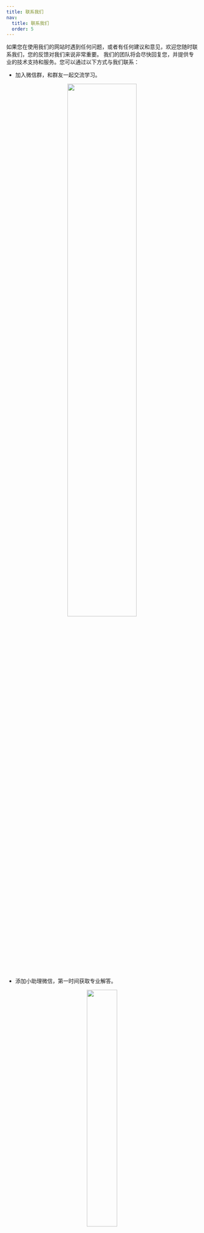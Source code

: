 ```yaml
---
title: 联系我们
nav:
  title: 联系我们
  order: 5
---
```


如果您在使用我们的网站时遇到任何问题，或者有任何建议和意见，欢迎您随时联系我们，您的反馈对我们来说非常重要。
我们的团队将会尽快回复您，并提供专业的技术支持和服务。您可以通过以下方式与我们联系：

- 加入微信群，和群友一起交流学习。

<div style="text-align: center;">
  <img src="/19853964.png" style="width: 60%;"/>
</div>

- 添加小助理微信，第一时间获取专业解答。

<div style="text-align: center;">
  <img src="/64398970.png" style="width: 40%;"/>
</div>

谢谢您的支持和信任，我们期待着与您的交流。
